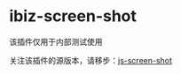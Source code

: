 # ibiz-screen-shot
该插件仅用于内部测试使用

关注该插件的源版本，请移步：[js-screen-shot](https://github.com/likaia/js-screen-shot.git) 

